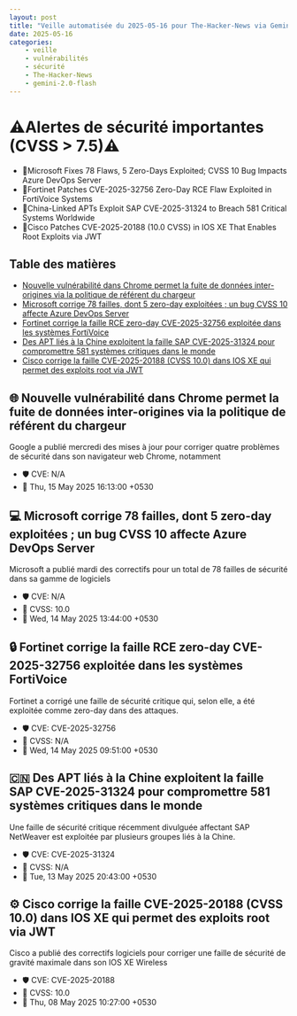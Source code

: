 ```yaml
---
layout: post
title: "Veille automatisée du 2025-05-16 pour The-Hacker-News via Gemini gemini-2.0-flash"
date: 2025-05-16
categories:
    - veille
    - vulnérabilités
    - sécurité
    - The-Hacker-News
    - gemini-2.0-flash
---
```

# ⚠️Alertes de sécurité importantes (CVSS > 7.5)⚠️
* 🚨Microsoft Fixes 78 Flaws, 5 Zero-Days Exploited; CVSS 10 Bug Impacts Azure DevOps Server
* 🚨Fortinet Patches CVE-2025-32756 Zero-Day RCE Flaw Exploited in FortiVoice Systems
* 🚨China-Linked APTs Exploit SAP CVE-2025-31324 to Breach 581 Critical Systems Worldwide
* 🚨Cisco Patches CVE-2025-20188 (10.0 CVSS) in IOS XE That Enables Root Exploits via JWT

## Table des matières
* [Nouvelle vulnérabilité dans Chrome permet la fuite de données inter-origines via la politique de référent du chargeur](https://thehackernews.com/2025/05/new-chrome-vulnerability-enables-cross.html)
* [Microsoft corrige 78 failles, dont 5 zero-day exploitées ; un bug CVSS 10 affecte Azure DevOps Server](https://thehackernews.com/2025/05/microsoft-fixes-78-flaws-5-zero-days.html)
* [Fortinet corrige la faille RCE zero-day CVE-2025-32756 exploitée dans les systèmes FortiVoice](https://thehackernews.com/2025/05/fortinet-patches-cve-2025-32756-zero.html)
* [Des APT liés à la Chine exploitent la faille SAP CVE-2025-31324 pour compromettre 581 systèmes critiques dans le monde](https://thehackernews.com/2025/05/china-linked-apts-exploit-sap-cve-2025.html)
* [Cisco corrige la faille CVE-2025-20188 (CVSS 10.0) dans IOS XE qui permet des exploits root via JWT](https://thehackernews.com/2025/05/cisco-patches-cve-2025-20188-100-cvss.html)

## 🌐 Nouvelle vulnérabilité dans Chrome permet la fuite de données inter-origines via la politique de référent du chargeur
Google a publié mercredi des mises à jour pour corriger quatre problèmes de sécurité dans son navigateur web Chrome, notamment
* 🛡️ CVE: N/A
* 📅 Thu, 15 May 2025 16:13:00 +0530

## 💻 Microsoft corrige 78 failles, dont 5 zero-day exploitées ; un bug CVSS 10 affecte Azure DevOps Server
Microsoft a publié mardi des correctifs pour un total de 78 failles de sécurité dans sa gamme de logiciels
* 🛡️ CVE: N/A
* 📍 CVSS: 10.0
* 📅 Wed, 14 May 2025 13:44:00 +0530

## 🔒 Fortinet corrige la faille RCE zero-day CVE-2025-32756 exploitée dans les systèmes FortiVoice
Fortinet a corrigé une faille de sécurité critique qui, selon elle, a été exploitée comme zero-day dans des attaques.
* 🛡️ CVE: CVE-2025-32756
* 📍 CVSS: N/A
* 📅 Wed, 14 May 2025 09:51:00 +0530

## 🇨🇳 Des APT liés à la Chine exploitent la faille SAP CVE-2025-31324 pour compromettre 581 systèmes critiques dans le monde
Une faille de sécurité critique récemment divulguée affectant SAP NetWeaver est exploitée par plusieurs groupes liés à la Chine.
* 🛡️ CVE: CVE-2025-31324
* 📍 CVSS: N/A
* 📅 Tue, 13 May 2025 20:43:00 +0530

## ⚙️ Cisco corrige la faille CVE-2025-20188 (CVSS 10.0) dans IOS XE qui permet des exploits root via JWT
Cisco a publié des correctifs logiciels pour corriger une faille de sécurité de gravité maximale dans son IOS XE Wireless
* 🛡️ CVE: CVE-2025-20188
* 📍 CVSS: 10.0
* 📅 Thu, 08 May 2025 10:27:00 +0530
